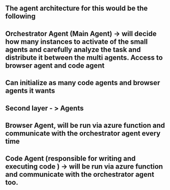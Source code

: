 ## The agent architecture for this would be the following 

## Orchestrator Agent (Main Agent) -> will decide how many instances to activate of the small agents and carefully analyze the task and distribute it between the multi agents. Access to browser agent and code agent 

## Can initialize as many code agents and browser agents it wants 

## Second layer - > Agents 

## Browser Agent, will be run via azure function and communicate with the orchestrator agent every time 
## Code Agent (responsible for writing and executing code ) -> will be run via azure function and communicate with the orchestrator agent too. 